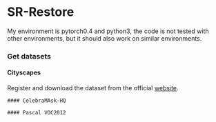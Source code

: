 # SR-Restore
My environment is pytorch0.4 and python3, the code is not tested with other environments, but it should also work on similar environments.


### Get datasets

#### Cityscapes
Register and download the dataset from the official [website](https://www.cityscapes-dataset.com/). 
```
#### CelebraMAsk-HQ

#### Pascal VOC2012

